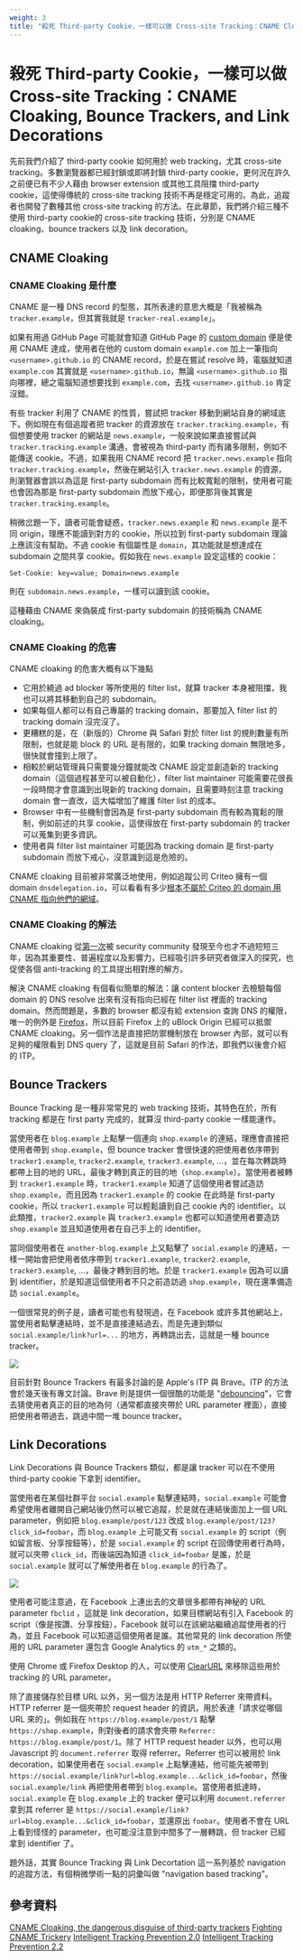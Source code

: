```yaml
---
weight: 3
title: "殺死 Third-party Cookie，一樣可以做 Cross-site Tracking：CNAME Cloaking, Bounce Trackers, and Link Decorations"
---
```


# 殺死 Third-party Cookie，一樣可以做 Cross-site Tracking：CNAME Cloaking, Bounce Trackers, and Link Decorations
先前我們介紹了 third-party cookie 如何用於 web tracking，尤其 cross-site tracking。多數瀏覽器都已經封鎖或即將封鎖 third-party cookie，更何況在許久之前便已有不少人藉由 browser extension 或其他工具阻擋 third-party cookie，這使得傳統的 cross-site tracking 技術不再是穩定可用的。為此，追蹤者也開發了數種其他 cross-site tracking 的方法。在此章節，我們將介紹三種不使用 third-party cookie的 cross-site tracking 技術，分別是 CNAME cloaking、bounce trackers 以及 link decoration。

## CNAME Cloaking
### CNAME Cloaking 是什麼
CNAME 是一種 DNS record 的型態，其所表達的意思大概是「我被稱為 `tracker.example`，但其實我就是 `tracker-real.example`」。

如果有用過 GitHub Page 可能就會知道 GitHub Page 的 [custom domain](https://docs.github.com/en/pages/configuring-a-custom-domain-for-your-github-pages-site/managing-a-custom-domain-for-your-github-pages-site#configuring-a-subdomain) 便是使用 CNAME 達成，使用者在他的 custom domain `example.com` 加上一筆指向 `<username>.github.io` 的 CNAME record，於是在嘗試 resolve 時，電腦就知道 `example.com` 其實就是 `<username>.github.io`，無論 `<username>.github.io` 指向哪裡，總之電腦知道想要找到 `example.com`，去找 `<username>.github.io` 肯定沒錯。

有些 tracker 利用了 CNAME 的性質，嘗試把 tracker 移動到網站自身的網域底下。例如現在有個追蹤者把 tracker 的資源放在 `tracker.tracking.example`，有個想要使用 tracker 的網站是 `news.example`，一般來說如果直接嘗試與 `tracker.tracking.example` 溝通，會被視為 third-party 而有諸多限制，例如不能傳送 cookie。不過，如果我用 CNAME record 把 `tracker.news.example` 指向 `tracker.tracking.example`，然後在網站引入 `tracker.news.example` 的資源，則瀏覽器會誤以為這是 first-party subdomain 而有比較寬鬆的限制，使用者可能也會因為那是 first-party subdomain 而放下戒心，即便那背後其實是 `tracker.tracking.example`。

稍微岔題一下，讀者可能會疑惑，`tracker.news.example` 和 `news.example` 是不同 origin，理應不能讀到對方的 cookie，所以拉到 first-party subdomain 理論上應該沒有幫助。不過 cookie 有個屬性是 `domain`，其功能就是想達成在 subdomain 之間共享 cookie。假如我在 `news.example` 設定這樣的 cookie：
```
Set-Cookie: key=value; Domain=news.example
```
則在 `subdomain.news.example`，一樣可以讀到該 cookie。

這種藉由 CNAME 來偽裝成 first-party subdomain 的技術稱為 CNAME cloaking。

### CNAME Cloaking 的危害
CNAME cloaking 的危害大概有以下幾點
- 它用於繞過 ad blocker 等所使用的 filter list，就算 tracker 本身被阻擋，我也可以將其移動到自己的 subdomain。
- 如果每個人都可以有自己專屬的 tracking domain，那要加入 filter list 的 tracking domain 沒完沒了。
- 更糟糕的是，在（新版的）Chrome 與 Safari 對於 filter list 的規則數量有所限制，也就是能 block 的 URL 是有限的，如果 tracking domain 無限地多，很快就會撞到上限了。
- 相較於網站管理員只需要幾分鐘就能改 CNAME 設定並創造新的 tracking domain（這個過程甚至可以被自動化），filter list maintainer 可能需要花很長一段時間才會意識到出現新的 tracking domain，且需要時刻注意 tracking domain 會一直改，這大幅增加了維護 filter list 的成本。
- Browser 中有一些機制會因為是 first-party subdomain 而有較為寬鬆的限制，例如前述的共享 cookie，這使得放在 first-party subdomain 的 tracker 可以蒐集到更多資訊。
- 使用者與 filter list maintainer 可能因為 tracking domain 是 first-party subdomain 而放下戒心，沒意識到這是危險的。

CNAME cloaking 目前被非常廣泛地使用，例如追蹤公司 Criteo 擁有一個 domain `dnsdelegation.io`，可以看看有多少[根本不屬於 Criteo 的 domain 用 CNAME 指向他們的網域](https://securitytrails.com/list/cname/dnsdelegation.io)。

### CNAME Cloaking 的解法
CNAME cloaking 從[第一次](https://medium.com/nextdns/cname-cloaking-the-dangerous-disguise-of-third-party-trackers-195205dc522a)被 security community 發現至今也才不過短短三年，因為其重要性、普遍程度以及影響力，已經吸引許多研究者做深入的探究，也促使各個 anti-tracking 的工具提出相對應的解方。

解決 CNAME cloaking 有個看似簡單的解法：讓 content blocker 去檢驗每個 domain 的 DNS resolve 出來有沒有指向已經在 filter list 裡面的 tracking domain。然而問題是，多數的 browser 都沒有給 extension 查詢 DNS 的權限，唯一的例外是 [Firefox](https://developer.mozilla.org/en-US/docs/Mozilla/Add-ons/WebExtensions/API/dns)，所以目前 Firefox 上的 uBlock Origin 已經可以抵禦 CNAME cloaking。另一個作法是直接把防禦機制放在 browser 內部，就可以有足夠的權限看到 DNS query 了，這就是目前 Safari 的作法，即我們以後會介紹的 ITP。

## Bounce Trackers
Bounce Tracking 是一種非常常見的 web tracking 技術，其特色在於，所有 tracking 都是在 first party 完成的，就算沒 third-party cookie 一樣能運作。

當使用者在 `blog.example` 上點擊一個連向 `shop.example` 的連結，理應會直接把使用者帶到 `shop.example`，但 bounce tracker 會很快速的把使用者依序帶到 `tracker1.example`, `tracker2.example`, `tracker3.example`, ...，並在每次轉跳時都帶上目的地的 URL，最後才轉到真正的目的地（`shop.example`）。當使用者被轉到 `tracker1.example` 時，`tracker1.example` 知道了這個使用者嘗試造訪 `shop.example`，而且因為 `tracker1.example` 的 cookie 在此時是 first-party cookie，所以 `tracker1.example` 可以輕鬆讀到自己 cookie 內的 identifier。以此類推，`tracker2.example` 與 `tracker3.example` 也都可以知道使用者要造訪 `shop.example` 並且知道使用者在自己手上的 identifier。

當同個使用者在 `another-blog.example` 上又點擊了 `social.example` 的連結，一樣一開始會把使用者依序帶到 `tracker1.example`, `tracker2.example`, `tracker3.example`, ...，最後才轉到目的地。於是 `tracker1.example` 因為可以讀到 identifier，於是知道這個使用者不只之前造訪過 `shop.example`，現在還準備造訪 `social.example`。

一個很常見的例子是，讀者可能也有發現過，在 Facebook 或許多其他網站上，當使用者點擊連結時，並不是直接連結過去，而是先連到類似 `social.example/link?url=...` 的地方，再轉跳出去，這就是一種 bounce tracker。

![](/images/bounce-tracker.png)

目前針對 Bounce Trackers 有最多討論的是 Apple's ITP 與 Brave。ITP 的方法會於幾天後有專文討論。Brave 則是提供一個很酷的功能是 "[debouncing](https://brave.com/privacy-updates/11-debouncing/)"，它會去猜使用者真正的目的地為何（通常都直接夾帶於 URL parameter 裡面），直接把使用者帶過去，跳過中間一堆 bounce tracker。

## Link Decorations
Link Decorations 與 Bounce Trackers 類似，都是讓 tracker 可以在不使用 third-party cookie 下拿到 identifier。

當使用者在某個社群平台 `social.example` 點擊連結時，`social.example` 可能會希望使用者離開自己網站後仍然可以被它追蹤，於是就在連結後面加上一個 URL parameter，例如把 `blog.example/post/123` 改成 `blog.example/post/123?click_id=foobar`，而 `blog.example` 上可能又有 `social.example` 的 script（例如留言板、分享按鈕等），於是 `social.example` 的 script 在回傳使用者行為時，就可以夾帶 `click_id`，而後端因為知道 `click_id=foobar` 是誰，於是 `social.example` 就可以了解使用者在 `blog.example` 的行為了。

![](/images/link-decoration.png)

使用者可能注意過，在 Facebook 上連出去的文章很多都帶有神秘的 URL parameter `fbclid` ，這就是 link decoration，如果目標網站有引入 Facebook 的 script（像是按讚、分享按鈕），Facebook 就可以在該網站繼續追蹤使用者的行為，並且 Facebook 可以知道這個使用者是誰。其他常見的 link decoration 所使用的 URL parameter 還包含 Google Analytics 的 `utm_*` 之類的。

使用 Chrome 或 Firefox Desktop 的人，可以使用 [ClearURL](https://clearurls.xyz) 來移除這些用於 tracking 的 URL parameter。

除了直接儲存於目標 URL 以外，另一個方法是用 HTTP Referrer 來帶資料。HTTP referrer 是一個夾帶於 request header 的資訊，用於表達「請求從哪個 URL 來的」。例如我在 `https://blog.example/post/1` 點擊 `https://shop.example`，則對後者的請求會夾帶 `Referrer: https://blog.example/post/1`。除了 HTTP request header 以外，也可以用 Javascript 的 `document.referrer` 取得 referrer。Referrer 也可以被用於 link decoration，如果使用者在 `social.example` 上點擊連結，他可能先被帶到 `https://social.example/link?url=blog.example...&click_id=foobar`，然後 `social.example/link` 再把使用者帶到 `blog.example`。當使用者抵達時，`social.example` 在 `blog.example` 上的 tracker 便可以利用 `document.referrer` 拿到其 referrer 是 `https://social.example/link?url=blog.example...&click_id=foobar`，並還原出 `foobar`。使用者不會在 URL 上看到怪怪的 parameter，也可能沒注意到中間多了一層轉跳，但 tracker 已經拿到 identifier 了。

題外話，其實 Bounce Tracking 與 Link Decortation 這一系列基於 navigation 的追蹤方法，有個稍微學術一點的詞彙叫做 "navigation based tracking"。

## 參考資料
[CNAME Cloaking, the dangerous disguise of third-party trackers](https://medium.com/nextdns/cname-cloaking-the-dangerous-disguise-of-third-party-trackers-195205dc522a)
[Fighting CNAME Trickery](https://brave.com/privacy-updates/6-cname-trickery/)
[Intelligent Tracking Prevention 2.0](https://webkit.org/blog/8311/intelligent-tracking-prevention-2-0/)
[Intelligent Tracking Prevention 2.2](https://webkit.org/blog/8828/intelligent-tracking-prevention-2-2/)